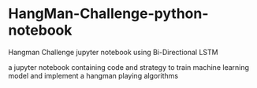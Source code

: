 # HangMan-Challenge-python-notebook
Hangman Challenge jupyter notebook using Bi-Directional LSTM

a jupyter notebook containing code and strategy to train machine learning model and implement a hangman playing algorithms
